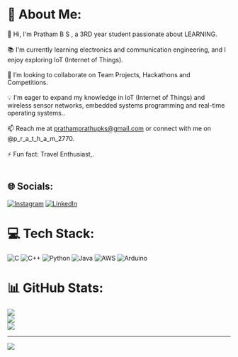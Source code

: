 # 💫 About Me:
👋 Hi, I'm Pratham B S , a 3RD year student passionate about LEARNING.<br><br>📚 I'm currently learning electronics and communication engineering, and I enjoy exploring IoT (Internet of Things).<br><br>🌱 I’m looking to collaborate on Team Projects, Hackathons and Competitions.<br><br>💡 I'm eager to expand my knowledge in  IoT (Internet of Things) and wireless sensor networks, embedded systems programming and real-time operating systems..<br><br>📫 Reach me at prathamprathupks@gmail.com or connect with me on @p_r_a_t_h_a_m_2770.<br><br>⚡ Fun fact: Travel Enthusiast,.<br><br>


## 🌐 Socials:
[![Instagram](https://img.shields.io/badge/Instagram-%23E4405F.svg?logo=Instagram&logoColor=white)](https://instagram.com/p_r_a_t_h_a_M_2770) [![LinkedIn](https://img.shields.io/badge/LinkedIn-%230077B5.svg?logo=linkedin&logoColor=white)](https://linkedin.com/in/Pratham_B_S) 

# 💻 Tech Stack:
![C](https://img.shields.io/badge/c-%2300599C.svg?style=for-the-badge&logo=c&logoColor=white) ![C++](https://img.shields.io/badge/c++-%2300599C.svg?style=for-the-badge&logo=c%2B%2B&logoColor=white) ![Python](https://img.shields.io/badge/python-3670A0?style=for-the-badge&logo=python&logoColor=ffdd54) ![Java](https://img.shields.io/badge/java-%23ED8B00.svg?style=for-the-badge&logo=openjdk&logoColor=white) ![AWS](https://img.shields.io/badge/AWS-%23FF9900.svg?style=for-the-badge&logo=amazon-aws&logoColor=white) ![Arduino](https://img.shields.io/badge/-Arduino-00979D?style=for-the-badge&logo=Arduino&logoColor=white)
# 📊 GitHub Stats:
![](https://github-readme-stats.vercel.app/api?username=PrathamBS17&theme=radical&hide_border=false&include_all_commits=true&count_private=true)<br/>
![](https://github-readme-streak-stats.herokuapp.com/?user=PrathamBS17&theme=radical&hide_border=false)<br/>
![](https://github-readme-stats.vercel.app/api/top-langs/?username=PrathamBS17&theme=radical&hide_border=false&include_all_commits=true&count_private=true&layout=compact)

---
[![](https://visitcount.itsvg.in/api?id=PrathamBS17&icon=0&color=1)](https://visitcount.itsvg.in)

<!-- Proudly created with GPRM ( https://gprm.itsvg.in ) -->
